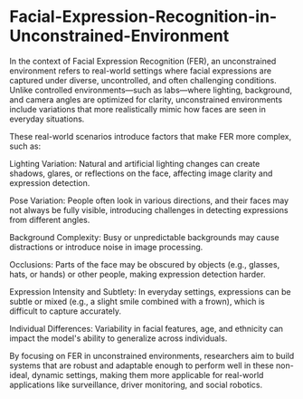 # Facial-Expression-Recognition-in-Unconstrained-Environment
In the context of Facial Expression Recognition (FER), an unconstrained environment refers to real-world settings where facial expressions are captured under diverse, uncontrolled, and often challenging conditions. Unlike controlled environments—such as labs—where lighting, background, and camera angles are optimized for clarity, unconstrained environments include variations that more realistically mimic how faces are seen in everyday situations.

These real-world scenarios introduce factors that make FER more complex, such as:
 
 Lighting Variation: Natural and artificial lighting changes can create shadows, glares, or reflections on the face, affecting image clarity and expression detection.
 
 Pose Variation: People often look in various directions, and their faces may not always be fully visible, introducing challenges in detecting expressions from different angles.
 
 Background Complexity: Busy or unpredictable backgrounds may cause distractions or introduce noise in image processing.
 
 Occlusions: Parts of the face may be obscured by objects (e.g., glasses, hats, or hands) or other people, making expression detection harder.
 
 Expression Intensity and Subtlety: In everyday settings, expressions can be subtle or mixed (e.g., a slight smile combined with a frown), which is difficult to capture accurately.
 
 Individual Differences: Variability in facial features, age, and ethnicity can impact the model's ability to generalize across individuals.

By focusing on FER in unconstrained environments, researchers aim to build systems that are robust and adaptable enough to perform well in these non-ideal, dynamic settings, making them more applicable for real-world applications like surveillance, driver monitoring, and social robotics.
